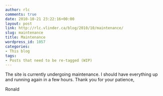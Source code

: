```yaml
---
author: rlc
comments: true
date: 2010-10-21 23:22:16+00:00
layout: post
link: http://rlc.vlinder.ca/blog/2010/10/maintenance/
slug: maintenance
title: Maintenance
wordpress_id: 1057
categories:
- This blog
tags:
- Posts that need to be re-tagged (WIP)
---
```


The site is currently undergoing maintenance. I should have everything up and running again in a few hours. Thank you for your patience,

Ronald
